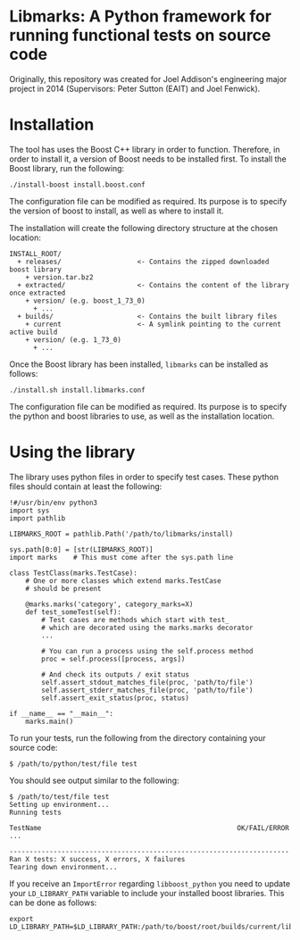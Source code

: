 # Libmarks: A Python framework for running functional tests on source code

Originally, this repository was created for Joel Addison's engineering
major project in 2014 (Supervisors: Peter Sutton (EAIT) and Joel Fenwick).

# Installation
The tool has uses the Boost C++ library in order to function. 
Therefore, in order to install it, a version of Boost needs to be
installed first. To install the Boost library, run the following:

```
./install-boost install.boost.conf
```

The configuration file can be modified as required. Its purpose
is to specify the version of boost to install, as well as where to
install it.

The installation will create the following directory structure at
the chosen location:

```
INSTALL_ROOT/
  + releases/                   <- Contains the zipped downloaded boost library
    + version.tar.bz2
  + extracted/                  <- Contains the content of the library once extracted
    + version/ (e.g. boost_1_73_0)
      + ...
  + builds/                     <- Contains the built library files
    + current                   <- A symlink pointing to the current active build
    + version/ (e.g. 1_73_0)
      + ...
```

Once the Boost library has been installed, `libmarks` can be installed
as follows:

```
./install.sh install.libmarks.conf
```

The configuration file can be modified as required. Its purpose is
to specify the python and boost libraries to use, as well as the 
installation location.

# Using the library
The library uses python files in order to specify test cases.
These python files should contain at least the following:

```
!#/usr/bin/env python3
import sys
import pathlib

LIBMARKS_ROOT = pathlib.Path('/path/to/libmarks/install)

sys.path[0:0] = [str(LIBMARKS_ROOT)]
import marks    # This must come after the sys.path line

class TestClass(marks.TestCase):
    # One or more classes which extend marks.TestCase 
    # should be present

    @marks.marks('category', category_marks=X)
    def test_someTest(self):
        # Test cases are methods which start with test_
        # which are decorated using the marks.marks decorator
        ...
        
        # You can run a process using the self.process method
        proc = self.process([process, args])

        # And check its outputs / exit status
        self.assert_stdout_matches_file(proc, 'path/to/file')
        self.assert_stderr_matches_file(proc, 'path/to/file')
        self.assert_exit_status(proc, status)

if __name__ == "__main__":
    marks.main()
```

To run your tests, run the following from the directory containing
your source code:

```
$ /path/to/python/test/file test
```

You should see output similar to the following:

```
$ /path/to/test/file test
Setting up environment...
Running tests

TestName                                                 OK/FAIL/ERROR
...

----------------------------------------------------------------------
Ran X tests: X success, X errors, X failures
Tearing down environment...
```

If you receive an `ImportError` regarding `libboost_python`
you need to update your `LD_LIBRARY_PATH` variable to include
your installed boost libraries. This can be done as follows:

```
export LD_LIBRARY_PATH=$LD_LIBRARY_PATH:/path/to/boost/root/builds/current/lib
```
